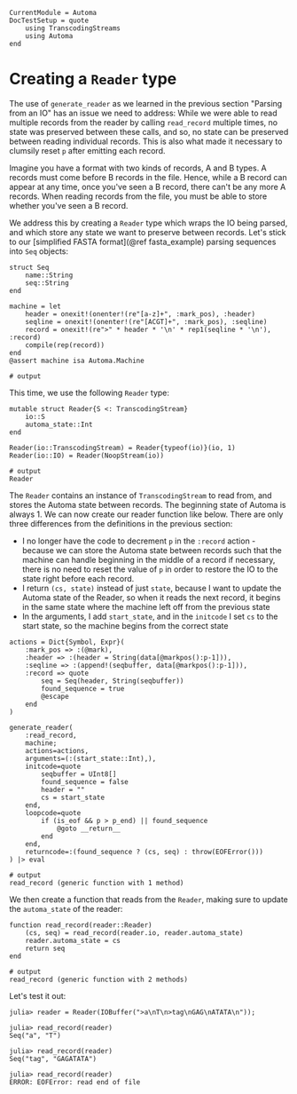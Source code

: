 ```@meta
CurrentModule = Automa
DocTestSetup = quote
    using TranscodingStreams
    using Automa
end
```

# Creating a `Reader` type
The use of `generate_reader` as we learned in the previous section "Parsing from an IO" has an issue we need to address:
While we were able to read multiple records from the reader by calling `read_record` multiple times, no state was preserved between these calls, and so, no state can be preserved between reading individual records.
This is also what made it necessary to clumsily reset `p` after emitting each record.

Imagine you have a format with two kinds of records, A and B types.
A records must come before B records in the file.
Hence, while a B record can appear at any time, once you've seen a B record, there can't be any more A records.
When reading records from the file, you must be able to store whether you've seen a B record.

We address this by creating a `Reader` type which wraps the IO being parsed, and which store any state we want to preserve between records.
Let's stick to our [simplified FASTA format](@ref fasta_example) parsing sequences into `Seq` objects:

```jldoctest reader1; output = false
struct Seq
    name::String
    seq::String
end

machine = let
    header = onexit!(onenter!(re"[a-z]+", :mark_pos), :header)
    seqline = onexit!(onenter!(re"[ACGT]+", :mark_pos), :seqline)
    record = onexit!(re">" * header * '\n' * rep1(seqline * '\n'), :record)
    compile(rep(record))
end
@assert machine isa Automa.Machine

# output

```

This time, we use the following `Reader` type:
```jldoctest reader1; output = false
mutable struct Reader{S <: TranscodingStream}
    io::S
    automa_state::Int
end

Reader(io::TranscodingStream) = Reader{typeof(io)}(io, 1)
Reader(io::IO) = Reader(NoopStream(io))

# output
Reader
```

The `Reader` contains an instance of `TranscodingStream` to read from, and stores the Automa state between records.
The beginning state of Automa is always 1.
We can now create our reader function like below.
There are only three differences from the definitions in the previous section:
* I no longer have the code to decrement `p` in the `:record` action - because we can store the Automa state between records such that the machine can handle beginning in the middle of a record if necessary, there is no need to reset the value of `p` in order to restore the IO to the state right before each record.
* I return `(cs, state)` instead of just `state`, because I want to update the Automa state of the Reader, so when it reads the next record, it begins in the same state where the machine left off from the previous state
* In the arguments, I add `start_state`, and in the `initcode` I set `cs` to the start state, so the machine begins from the correct state

```jldoctest reader1; output = false
actions = Dict{Symbol, Expr}(
    :mark_pos => :(@mark),
    :header => :(header = String(data[@markpos():p-1])),
    :seqline => :(append!(seqbuffer, data[@markpos():p-1])),
    :record => quote
        seq = Seq(header, String(seqbuffer))
        found_sequence = true
        @escape
    end
)

generate_reader(
    :read_record,
    machine;
    actions=actions,
    arguments=(:(start_state::Int),),
    initcode=quote
        seqbuffer = UInt8[]
        found_sequence = false
        header = ""
        cs = start_state
    end,
    loopcode=quote
        if (is_eof && p > p_end) || found_sequence
            @goto __return__
        end
    end,
    returncode=:(found_sequence ? (cs, seq) : throw(EOFError()))
) |> eval

# output
read_record (generic function with 1 method)
```

We then create a function that reads from the `Reader`, making sure to update the `automa_state` of the reader:

```jldoctest reader1; output = false
function read_record(reader::Reader)
    (cs, seq) = read_record(reader.io, reader.automa_state)
    reader.automa_state = cs
    return seq
end

# output
read_record (generic function with 2 methods)
```

Let's test it out:

```jldoctest reader1
julia> reader = Reader(IOBuffer(">a\nT\n>tag\nGAG\nATATA\n"));

julia> read_record(reader)
Seq("a", "T")

julia> read_record(reader)
Seq("tag", "GAGATATA")

julia> read_record(reader)
ERROR: EOFError: read end of file
```
